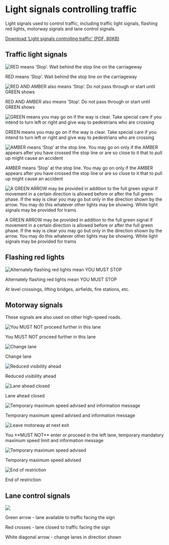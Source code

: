 Light signals controlling traffic
=================================

Light signals used to control traffic, including traffic light signals, flashing red lights, motorway signals and lane control signals.

[Download ‘Light signals controlling traffic’ (PDF, 80KB)](https://assets.digital.cabinet-office.gov.uk/media/560aa3f9e5274a036900001c/the-highway-code-light-signals-controlling-traffic.pdf)

Traffic light signals
---------------------

![RED means ‘Stop’. Wait behind the stop line on the carriageway](../images/traffic-light-red.jpg)

RED means ‘Stop’. Wait behind the stop line on the carriageway

![RED AND AMBER also means ‘Stop’. Do not pass through or start until GREEN shows](../images/traffic-light-red-amber.jpg)

RED AND AMBER also means ‘Stop’. Do not pass through or start until GREEN shows

![GREEN means you may go on if the way is clear. Take special care if you intend to turn left or right and give way to pedestrians who are crossing](../images/traffic-light-green.jpg)

GREEN means you may go on if the way is clear. Take special care if you intend to turn left or right and give way to pedestrians who are crossing

![AMBER means ‘Stop’ at the stop line. You may go on only if the AMBER appears after you have crossed the stop line or are so close to it that  to pull up might cause an accident](../images/traffic-light-amber.jpg)

AMBER means ‘Stop’ at the stop line. You may go on only if the AMBER appears after you have crossed the stop line or are so close to it that to pull up might cause an accident

![A GREEN ARROW may be provided in addition to the full green signal if movement in a certain direction is allowed before or after the full green phase. If the way  is clear you may go but only in the direction shown by  the arrow. You may do this whatever other lights may be showing. White light signals may be provided for trams](../images/traffic-light-green-arrow.jpg)

A GREEN ARROW may be provided in addition to the full green signal if movement in a certain direction is allowed before or after the full green phase. If the way is clear you may go but only in the direction shown by the arrow. You may do this whatever other lights may be showing. White light signals may be provided for trams

Flashing red lights
-------------------

![Alternately flashing red lights mean YOU MUST STOP](../images/flashing-red-lights.jpg)

Alternately flashing red lights mean YOU MUST STOP

At level crossings, lifting bridges, airfields, fire stations, etc.

Motorway signals
----------------

These signals are also used on other high-speed roads.

![You MUST NOT proceed further in this lane](../images/motorway-signal-red-cross.jpg)

You MUST NOT proceed further in this lane

![Change lane](../images/motorway-signal-change-lane.jpg)

Change lane

![Reduced visibility ahead](../images/motorway-signal-fog.jpg)

Reduced visibility ahead

![Lane ahead closed](../images/motorway-signal-lane-ahead-closed.jpg)

Lane ahead closed

![Temporary maximum speed advised and information message](../images/motorway-signal-temporary-speed-limit-message.jpg)

Temporary maximum speed advised and information message

![Leave motorway at next exit](../images/Obstruction_FINAL_.jpg)

You \*\*MUST NOT\*\* enter or proceed in the left lane, temporary mandatory maximum speed limit and information message

![Temporary maximum speed advised](../images/motorway-signal-temporary-speed.jpg)

Temporary maximum speed advised

![End of restriction](../images/motorway-signal-end-restriction.jpg)

End of restriction

Lane control signals
--------------------

![ ](../images/lane-control-signals.jpg)

Green arrow - lane available to traffic facing the sign

Red crosses - lane closed to traffic facing the sign

White diagonal arrow - change lanes in direction shown
